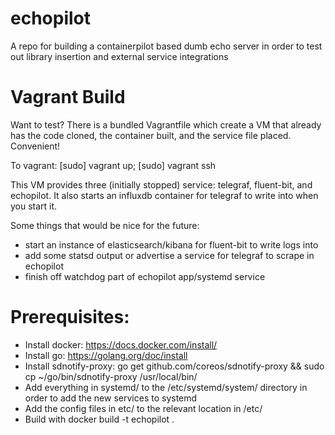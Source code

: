 # echopilot
A repo for building a containerpilot based dumb echo server in order to test out library insertion and external service integrations


# Vagrant Build
Want to test? There is a bundled Vagrantfile which create a VM that already has the code cloned, the container built, and the service file placed. Convenient!

To vagrant: [sudo] vagrant up; [sudo] vagrant ssh

This VM provides three (initially stopped) service: telegraf, fluent-bit, and echopilot. It also starts an influxdb container for telegraf to write into when you start it.

Some things that would be nice for the future:

- start an instance of elasticsearch/kibana for fluent-bit to write logs into
- add some statsd output or advertise a service for telegraf to scrape in echopilot
- finish off watchdog part of echopilot app/systemd service


# Prerequisites:

- Install docker: https://docs.docker.com/install/
- Install go: https://golang.org/doc/install
- Install sdnotify-proxy: go get github.com/coreos/sdnotify-proxy && sudo cp ~/go/bin/sdnotify-proxy /usr/local/bin/
- Add everything in systemd/ to the /etc/systemd/system/ directory in order to add the new services to systemd
- Add the config files in etc/ to the relevant location in /etc/
- Build with docker build -t echopilot .
